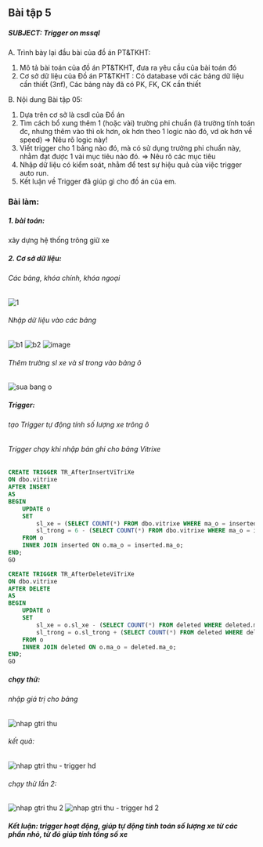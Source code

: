 ## Bài tập 5
##### SUBJECT: Trigger on mssql
A. Trình bày lại đầu bài của đồ án PT&TKHT:
1. Mô tả bài toán của đồ án PT&TKHT, 
   đưa ra yêu cầu của bài toán đó
2. Cơ sở dữ liệu của Đồ án PT&TKHT :
   Có database với các bảng dữ liệu cần thiết (3nf),
   Các bảng này đã có PK, FK, CK cần thiết
 
B. Nội dung Bài tập 05:
1. Dựa trên cơ sở là csdl của Đồ án
2. Tìm cách bổ xung thêm 1 (hoặc vài) trường phi chuẩn
   (là trường tính toán đc, nhưng thêm vào thì ok hơn,
    ok hơn theo 1 logic nào đó, vd ok hơn về speed)
   => Nêu rõ logic này!
3. Viết trigger cho 1 bảng nào đó, 
   mà có sử dụng trường phi chuẩn này,
   nhằm đạt được 1 vài mục tiêu nào đó.
   => Nêu rõ các mục tiêu 
4. Nhập dữ liệu có kiểm soát, 
   nhằm để test sự hiệu quả của việc trigger auto run.
5. Kết luận về Trigger đã giúp gì cho đồ án của em.
### Bài làm:
##### 1. bài toán:
   xây dựng hệ thống trông giữ xe
   
##### 2. Cơ sở dữ liệu:
###### Các bảng, khóa chính, khóa ngoại
![1](https://github.com/user-attachments/assets/2c2fcd74-fa41-47ec-a732-cddcb76483e9)
###### Nhập dữ liệu vào các bảng
![b1](https://github.com/user-attachments/assets/15f6fc6b-6111-4b3d-9c16-002e90a0010e)
![b2](https://github.com/user-attachments/assets/c0d3e4d3-b916-4379-832b-36c69b31fa32)
![image](https://github.com/user-attachments/assets/7fe25768-ac8d-412e-89a4-f92dee9fc6df)
###### Thêm trường sl xe và sl trong vào bảng ô
![sua bang o](https://github.com/user-attachments/assets/4ab5f1a5-59ef-48a6-af6c-41ed8f871b1e)

##### Trigger:
###### tạo Trigger tự động tính số lượng xe trông ô
###### Trigger chạy khi nhập bản ghi cho bảng Vitrixe
```sql
CREATE TRIGGER TR_AfterInsertViTriXe
ON dbo.vitrixe
AFTER INSERT
AS
BEGIN
    UPDATE o
    SET
        sl_xe = (SELECT COUNT(*) FROM dbo.vitrixe WHERE ma_o = inserted.ma_o),
        sl_trong = 6 - (SELECT COUNT(*) FROM dbo.vitrixe WHERE ma_o = inserted.ma_o)
    FROM o
    INNER JOIN inserted ON o.ma_o = inserted.ma_o;
END;
GO

CREATE TRIGGER TR_AfterDeleteViTriXe
ON dbo.vitrixe
AFTER DELETE
AS
BEGIN
    UPDATE o
    SET
        sl_xe = o.sl_xe - (SELECT COUNT(*) FROM deleted WHERE deleted.ma_o = o.ma_o),
        sl_trong = o.sl_trong + (SELECT COUNT(*) FROM deleted WHERE deleted.ma_o = o.ma_o)
    FROM o
    INNER JOIN deleted ON o.ma_o = deleted.ma_o;
END;
GO
```
##### chạy thử:
###### nhập giá trị cho bảng
![nhap gtri thu](https://github.com/user-attachments/assets/a05164fa-50cb-417b-810d-9ebec8742dde)
###### kết quả:
![nhap gtri thu - trigger hd](https://github.com/user-attachments/assets/bdc2b0f2-ccd5-449d-86f3-0f451eb165d1)
###### chạy thử lần 2:
![nhap gtri thu 2](https://github.com/user-attachments/assets/acf16415-e679-4c5f-981b-fdeea98d2fdb)
![nhap gtri thu - trigger hd 2](https://github.com/user-attachments/assets/74406ee7-0885-46ce-91a8-24401a7aa3fa)

##### Kết luận: trigger hoạt động, giúp tự động tính toán số lượng xe từ các phần nhỏ, từ đó giúp tính tổng số xe
